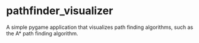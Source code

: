 # pathfinder_visualizer
A simple pygame application that visualizes path finding algorithms, such as the A* path finding algorithm.
